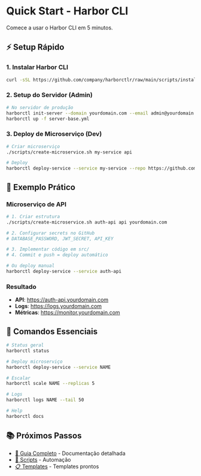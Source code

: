 # Quick Start - Harbor CLI

Comece a usar o Harbor CLI em 5 minutos.

## ⚡ Setup Rápido

### 1. Instalar Harbor CLI

```bash
curl -sSL https://github.com/company/harborctlr/raw/main/scripts/install.sh | bash
```

### 2. Setup do Servidor (Admin)

```bash
# No servidor de produção
harborctl init-server --domain yourdomain.com --email admin@yourdomain.com
harborctl up -f server-base.yml
```

### 3. Deploy de Microserviço (Dev)

```bash
# Criar microserviço
./scripts/create-microservice.sh my-service api

# Deploy
harborctl deploy-service --service my-service --repo https://github.com/company/my-service.git
```

## 🎯 Exemplo Prático

### Microserviço de API

```bash
# 1. Criar estrutura
./scripts/create-microservice.sh auth-api api yourdomain.com

# 2. Configurar secrets no GitHub
# DATABASE_PASSWORD, JWT_SECRET, API_KEY

# 3. Implementar código em src/
# 4. Commit e push = deploy automático

# Ou deploy manual
harborctl deploy-service --service auth-api
```

### Resultado

- **API**: https://auth-api.yourdomain.com
- **Logs**: https://logs.yourdomain.com  
- **Métricas**: https://monitor.yourdomain.com

## 🔧 Comandos Essenciais

```bash
# Status geral
harborctl status

# Deploy microserviço  
harborctl deploy-service --service NAME

# Escalar
harborctl scale NAME --replicas 5

# Logs
harborctl logs NAME --tail 50

# Help
harborctl docs
```

## 📚 Próximos Passos

- [📖 Guia Completo](GUIDE.md) - Documentação detalhada
- [🔧 Scripts](../scripts/) - Automação
- [📋 Templates](../templates/) - Templates prontos
